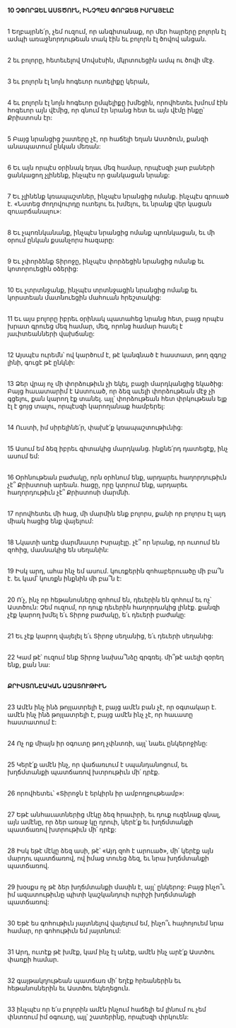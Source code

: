 **10 ՉՓՈՐՁԵԼ ԱՍՏԾՈՒՆ, ԻՆՉՊԷՍ ՓՈՐՁԵՑ ԻՍՐԱՅԷԼԸ**

\
1 Եղբայրնե՛ր, չեմ ուզում, որ անգիտանաք, որ մեր հայրերը բոլորն էլ ամպի առաջնորդութեան տակ էին եւ բոլորն էլ ծովով անցան.

\
2 եւ բոլորը, հետեւելով Մովսէսին, մկրտուեցին ամպ ու ծովի մէջ.

\
3 եւ բոլորն էլ նոյն հոգեւոր ուտելիքը կերան,

\
4 եւ բոլորն էլ նոյն հոգեւոր ըմպելիքը խմեցին, որովհետեւ խմում էին հոգեւոր այն վէմից, որ գնում էր նրանց հետ եւ այն վէմը ինքը՝ Քրիստոսն էր:

\
5 Բայց նրանցից շատերը չէ, որ հաճելի եղան Աստծուն, քանզի անապատում ընկան մեռան:

\
6 Եւ այն որպէս օրինակ եղաւ մեզ համար, որպէսզի չար բաների ցանկացող չլինենք, ինչպէս որ ցանկացան նրանք:

\
7 Եւ չլինենք կռապաշտներ, ինչպէս նրանցից ոմանք. ինչպէս գրուած է. «Նստեց ժողովուրդը ուտելու եւ խմելու, եւ նրանք վեր կացան զուարճանալու»:

\
8 Եւ չպոռնկանանք, ինչպէս նրանցից ոմանք պոռնկացան, եւ մի օրում ընկան քսանչորս հազարը:

\
9 Եւ չփորձենք Տիրոջը, ինչպէս փորձեցին նրանցից ոմանք եւ կոտորուեցին օձերից:

\
10 Եւ չտրտնջանք, ինչպէս տրտնջացին նրանցից ոմանք եւ կորստեան մատնուեցին մահուան հրեշտակից:

\
11 Եւ այս բոլորը իբրեւ օրինակ պատահեց նրանց հետ, բայց որպէս խրատ գրուեց մեզ համար, մեզ, որոնց համար հասել է յաւիտեանների վախճանը:

\
12 Այսպէս ուրեմն՝ ով կարծում է, թէ կանգնած է հաստատ, թող զգոյշ լինի, գուցէ թէ ընկնի:

\
13 Ձեր վրայ ոչ մի փորձութիւն չի եկել, բացի մարդկանցից եկածից: Բայց հաւատարիմ է Աստուած, որ ձեզ աւելի փորձութեան մէջ չի գցելու, քան կարող էք տանել. այլ՝ փորձութեան հետ փրկութեան ելք էլ է ցոյց տալու, որպէսզի կարողանաք համբերել:

\
14 Ուստի, իմ սիրելինե՛ր, փախէ՛ք կռապաշտութիւնից:

\
15 Ասում եմ ձեզ իբրեւ գիտակից մարդկանց. ինքնե՛րդ դատեցէք, ինչ ասում եմ:

\
16 Օրհնութեան բաժակը, որն օրհնում ենք, արդարեւ հաղորդութիւն չէ՞ Քրիստոսի արեան. հացը, որը կտրում ենք, արդարեւ հաղորդութիւն չէ՞ Քրիստոսի մարմնի.

\
17 որովհետեւ մի հաց, մի մարմին ենք բոլորս, քանի որ բոլորս էլ այդ միակ հացից ենք վայելում:

\
18 Նկատի առէք մարմնաւոր Իսրայէլը. չէ՞ որ նրանք, որ ուտում են զոհից, մասնակից են սեղանին:

\
19 Իսկ արդ, ահա ինչ եմ ասում. կուռքերին զոհաբերուածը մի բա՞ն է. եւ կամ՝ կուռքն ինքնին մի բա՞ն է:

\
20 Ո՛չ, ինչ որ հեթանոսները զոհում են, դեւերին են զոհում եւ ոչ՝ Աստծուն: Չեմ ուզում, որ դուք դեւերին հաղորդակից լինէք. քանզի չէք կարող խմել ե՛ւ Տիրոջ բաժակը, ե՛ւ դեւերի բաժակը:

\
21 Եւ չէք կարող վայելել ե՛ւ Տիրոջ սեղանից, ե՛ւ դեւերի սեղանից:

\
22 Կամ թէ՝ ուզում ենք Տիրոջ նախա՞նձը գրգռել. մի՞թէ աւելի զօրեղ ենք, քան նա:

\
**ՔՐԻՍՏՈՆԷԱԿԱՆ ԱԶԱՏՈՒԹԻՒՆ**

\
23 Ամէն ինչ ինձ թոյլատրելի է, բայց ամէն բան չէ, որ օգտակար է. ամէն ինչ ինձ թոյլատրելի է, բայց ամէն ինչ չէ, որ հաւատը հաստատում է:

\
24 Ոչ ոք միայն իր օգուտը թող չփնտռի, այլ՝ նաեւ ընկերոջինը:

\
25 Կերէ՛ք ամէն ինչ, որ վաճառւում է սպանդանոցում, եւ խղճմտանքի պատճառով խտրութիւն մի՛ դրէք.

\
26 որովհետեւ՝ «Տիրոջն է երկիրն իր ամբողջութեամբ»:

\
27 Եթէ անհաւատներից մէկը ձեզ հրաւիրի, եւ դուք ուզենաք գնալ, այն ամէնը, որ ձեր առաջ կը դրուի, կերէ՛ք եւ խղճմտանքի պատճառով խտրութիւն մի՛ դրէք:

\
28 Իսկ եթէ մէկը ձեզ ասի, թէ՝ «Այդ զոհ է արուած», մի՛ կերէք այն մարդու պատճառով, ով իմաց տուեց ձեզ, եւ նրա խղճմտանքի պատճառով.

\
29 խօսքս ոչ թէ ձեր խղճմտանքի մասին է, այլ՝ ընկերոջ: Բայց ինչո՞ւ իմ ազատութիւնը պիտի կաշկանդուի ուրիշի խղճմտանքի պատճառով:

\
30 Եթէ ես գոհութիւն յայտնելով վայելում եմ, ինչո՞ւ հայհոյուեմ նրա համար, որ գոհութիւն եմ յայտնում:

\
31 Արդ, ուտէք թէ խմէք, կամ ինչ էլ անէք, ամէն ինչ արէ՛ք Աստծու փառքի համար.

\
32 գայթակղութեան պատճառ մի՛ եղէք հրեաներին եւ հեթանոսներին եւ Աստծու եկեղեցուն.

\
33 ինչպէս որ ե՛ս բոլորին ամէն ինչում հաճելի եմ լինում ու չեմ փնտռում իմ օգուտը, այլ՝ շատերինը, որպէսզի փրկուեն:
